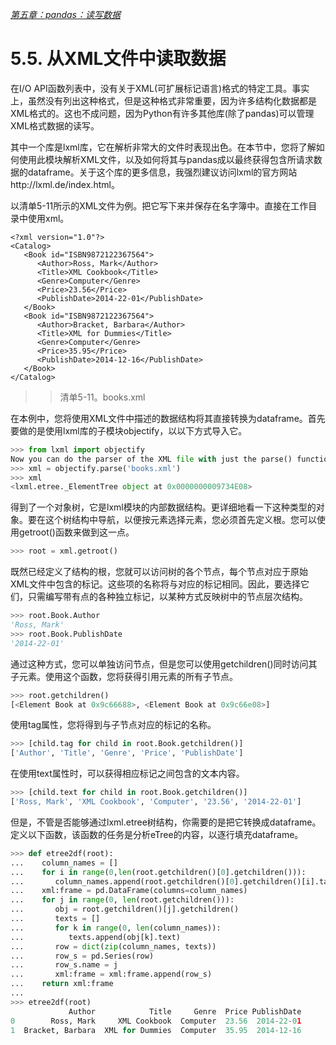 
[*第五章：pandas：读写数据*](./README.md)


# 5.5. 从XML文件中读取数据

在I/O API函数列表中，没有关于XML(可扩展标记语言)格式的特定工具。事实上，虽然没有列出这种格式，但是这种格式非常重要，因为许多结构化数据都是XML格式的。这也不成问题，因为Python有许多其他库(除了pandas)可以管理XML格式数据的读写。

其中一个库是lxml库，它在解析非常大的文件时表现出色。在本节中，您将了解如何使用此模块解析XML文件，以及如何将其与pandas成以最终获得包含所请求数据的dataframe。关于这个库的更多信息，我强烈建议访问lxml的官方网站http://lxml.de/index.html。

以清单5-11所示的XML文件为例。把它写下来并保存在名字簿中。直接在工作目录中使用xml。

```text
<?xml version="1.0"?>
<Catalog>
   <Book id="ISBN9872122367564">
      <Author>Ross, Mark</Author>
      <Title>XML Cookbook</Title>
      <Genre>Computer</Genre>
      <Price>23.56</Price>
      <PublishDate>2014-22-01</PublishDate>
   </Book>
   <Book id="ISBN9872122367564">
      <Author>Bracket, Barbara</Author>
      <Title>XML for Dummies</Title>
      <Genre>Computer</Genre>
      <Price>35.95</Price>
      <PublishDate>2014-12-16</PublishDate>
   </Book>
</Catalog>
```
>> 清单5-11。books.xml

在本例中，您将使用XML文件中描述的数据结构将其直接转换为dataframe。首先要做的是使用lxml库的子模块objectify，以以下方式导入它。

```python
>>> from lxml import objectify
Now you can do the parser of the XML file with just the parse() function.
>>> xml = objectify.parse('books.xml')
>>> xml
<lxml.etree._ElementTree object at 0x0000000009734E08>
```

得到了一个对象树，它是lxml模块的内部数据结构。更详细地看一下这种类型的对象。要在这个树结构中导航，以便按元素选择元素，您必须首先定义根。您可以使用getroot()函数来做到这一点。

```python
>>> root = xml.getroot()
```

既然已经定义了结构的根，您就可以访问树的各个节点，每个节点对应于原始XML文件中包含的标记。这些项的名称将与对应的标记相同。因此，要选择它们，只需编写带有点的各种独立标记，以某种方式反映树中的节点层次结构。

```python
>>> root.Book.Author
'Ross, Mark'
>>> root.Book.PublishDate
'2014-22-01'
```

通过这种方式，您可以单独访问节点，但是您可以使用getchildren()同时访问其子元素。使用这个函数，您将获得引用元素的所有子节点。

```python
>>> root.getchildren()
[<Element Book at 0x9c66688>, <Element Book at 0x9c66e08>]
```
使用tag属性，您将得到与子节点对应的标记的名称。

```python
>>> [child.tag for child in root.Book.getchildren()]
['Author', 'Title', 'Genre', 'Price', 'PublishDate']
```

在使用text属性时，可以获得相应标记之间包含的文本内容。

```python
>>> [child.text for child in root.Book.getchildren()]
['Ross, Mark', 'XML Cookbook', 'Computer', '23.56', '2014-22-01']
```

但是，不管是否能够通过lxml.etree树结构，你需要的是把它转换成dataframe。定义以下函数，该函数的任务是分析eTree的内容，以逐行填充dataframe。

```python
>>> def etree2df(root):
...    column_names = []
...    for i in range(0,len(root.getchildren()[0].getchildren())):
...       column_names.append(root.getchildren()[0].getchildren()[i].tag)
...    xml:frame = pd.DataFrame(columns=column_names)
...    for j in range(0, len(root.getchildren())):
...       obj = root.getchildren()[j].getchildren()
...       texts = []
...       for k in range(0, len(column_names)):
...          texts.append(obj[k].text)
...       row = dict(zip(column_names, texts))
...       row_s = pd.Series(row)
...       row_s.name = j
...       xml:frame = xml:frame.append(row_s)
...    return xml:frame
...
>>> etree2df(root)
             Author            Title     Genre  Price PublishDate
0        Ross, Mark     XML Cookbook  Computer  23.56  2014-22-01
1  Bracket, Barbara  XML for Dummies  Computer  35.95  2014-12-16
```

